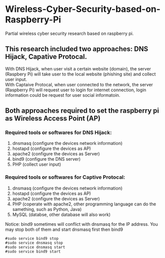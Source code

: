 # Wireless-Cyber-Security-based-on-Raspberry-Pi
Partial wireless cyber security research based on raspberry pi.

## This research included two approaches: DNS Hijack, Capative Protocal.

With DNS Hijack, when user visit a certain website (domain), the server (Raspbery Pi) will take user to the local website (phishing site) and collect user input.<br>
With Captaive Protocal, when user connected to the network, the server (Raspberry Pi) will request user to login for internet connection, login information could be request for user social informatoin.

## Both approaches required to set the raspberry pi as Wireless Access Point (AP)

### Required tools or softwares for DNS Hijack:
  1. dnsmasq  (configure the devices network information)
  2. hostapd  (configure the devices as AP)
  3. apache2  (configure the devices as Server)
  4. bind9    (configure the DNS server)
  5. PHP      (collect user input)
   
### Required tools or softwares for Captive Protocal:
  1. dnsmasq  (configure the devices network information)
  2. hostapd  (configure the devices as AP)
  3. apache2  (configure the devices as Server)
  4. PHP      (coperate with apache2, other programming language can do the samething, such as Python, Java)
  5. MySQL    (databse, other database will also work)
  
Notice: bind9 sometimes will conflict with dnsmasq for the IP address. You may stop both of them and start dnsmasq first then bind9
```shell
#sudo service bind9 stop
#sudo service dnsmasq stop
#sudo service dnsmasq start
#sudo service bind9 start
```
